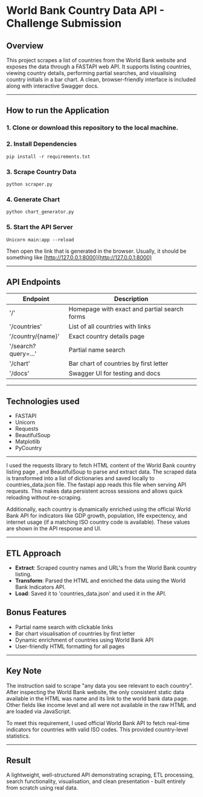 # World Bank Country Data API - Challenge Submission

## Overview
This project scrapes a list of countries from the World Bank website and exposes the data through a FASTAPI web API. It supports listing countries, viewing country details, performing partial searches, and visualising country initials in a bar chart. A clean, browser-friendly interface is included along with interactive Swagger docs.

---

## How to run the Application

### 1. Clone or download this repository to the local machine.

### 2. Install Dependencies
```
pip install -r requirements.txt
```

### 3. Scrape Country Data
```
python scraper.py
```

### 4. Generate Chart
```
python chart_generator.py
```

### 5. Start the API Server
```
Unicorn main:app --reload
```

Then open the link that is generated in the browser. Usually, it should be something like [http://127.0.0.1:8000](http://127.0.0.1:8000)

---

## API Endpoints

| Endpoint                    |         Description                                 |
|-----------------------------|-----------------------------------------------------|                                                                               
| '/'                         | Homepage with exact and partial search forms        |
| '/countries'                | List of all countries with links                    |
| '/country/{name}'           | Exact country details page                          |
| '/search?query=...'         | Partial name search                                 |
| '/chart'                    | Bar chart of countries by first letter              |
| '/docs'                     | Swagger UI for testing and docs                     |

---

## Technologies used

- FASTAPI
- Unicorn
- Requests
- BeautifulSoup
- Matplotlib
- PyCountry

---

I used the requests library to fetch HTML content of the World Bank country listing page , and BeautifulSoup to parse and extract data. The scraped data is transformed into a list of dictionaries and saved locally to countries_data.json file. The fastapi app reads this file when serving API requests. This makes data persistent across sessions and allows quick reloading  without re-scraping.

Additionally, each country is dynamically enriched using the official World Bank API for indicators like GDP growth, population, life expectency, and internet usage (if a matching ISO country code is available). These values are shown in the API response and UI.

---

## ETL Approach

- **Extract**: Scraped country names and URL's from the World Bank country listing.
- **Transform**: Parsed the HTML and enriched the data using the World Bank Indicators API.
- **Load**: Saved it to 'countries_data.json' and used it in the API.

## Bonus Features

- Partial name search with clickable links
- Bar chart visualisation of countries by first letter
- Dynamic enrichment of countries using World Bank API
- User-friendly HTML formatting for all pages

---

## Key Note

The instruction said to scrape "any data you see relevant to each country". After inspecting the World Bank website, the only consistent static data available in the HTML was name and its link to the world bank data page. Other fields like income level and all were not available in the raw HTML and are loaded via JavaScript.

To meet this requirement, I used official World Bank API to fetch real-time indicators for countries with valid ISO codes. This provided country-level statistics.

---

## Result

A lightweight, well-structured API demonstrating scraping, ETL processing, search functionality, visualisation, and clean presentation - built entirely from scratch using real data.



 